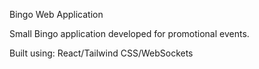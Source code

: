 Bingo Web Application

Small Bingo application developed for promotional events.

Built using: React/Tailwind CSS/WebSockets